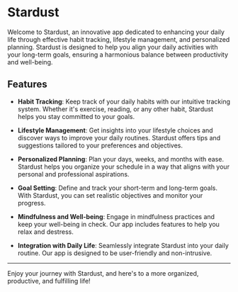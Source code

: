 # Stardust

Welcome to Stardust, an innovative app dedicated to enhancing your daily life through effective habit tracking, lifestyle management, and personalized planning. Stardust is designed to help you align your daily activities with your long-term goals, ensuring a harmonious balance between productivity and well-being.

## Features

- **Habit Tracking**: Keep track of your daily habits with our intuitive tracking system. Whether it's exercise, reading, or any other habit, Stardust helps you stay committed to your goals.

- **Lifestyle Management**: Get insights into your lifestyle choices and discover ways to improve your daily routines. Stardust offers tips and suggestions tailored to your preferences and objectives.

- **Personalized Planning**: Plan your days, weeks, and months with ease. Stardust helps you organize your schedule in a way that aligns with your personal and professional aspirations.

- **Goal Setting**: Define and track your short-term and long-term goals. With Stardust, you can set realistic objectives and monitor your progress.

- **Mindfulness and Well-being**: Engage in mindfulness practices and keep your well-being in check. Our app includes features to help you relax and destress.

- **Integration with Daily Life**: Seamlessly integrate Stardust into your daily routine. Our app is designed to be user-friendly and non-intrusive.

---

Enjoy your journey with Stardust, and here's to a more organized, productive, and fulfilling life!
